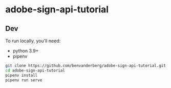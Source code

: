 # adobe-sign-api-tutorial

## Dev

To run locally, you'll need:

- python 3.9+
- pipenv

```bash
git clone https://github.com/benvanderberg/adobe-sign-api-tutorial.git
cd adobe-sign-api-tutorial
pipenv install
pipenv run serve
```
